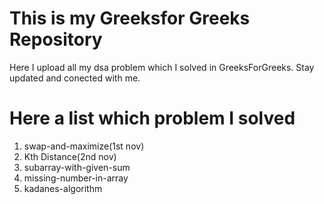 # This is my Greeksfor Greeks Repository
Here I upload all my dsa problem which I solved in GreeksForGreeks.
Stay updated and conected with me.

# Here a list which problem I solved
1. swap-and-maximize(1st nov)
2. Kth Distance(2nd nov)
3. subarray-with-given-sum
4. missing-number-in-array
5. kadanes-algorithm

